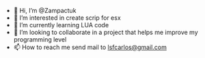 - 👋 Hi, I’m @Zampactuk
- 👀 I’m interested in create scrip for esx
- 🌱 I’m currently learning LUA code
- 💞️ I’m looking to collaborate  in a project that helps me improve my programming level
- 📫 How to reach me send mail to lsfcarlos@gmail.com
<!---
Zampactuk/Zampactuk is a ✨ special ✨ repository because its `README.md` (this file) appears on your GitHub profile.
You can click the Preview link to take a look at your changes.
--->
